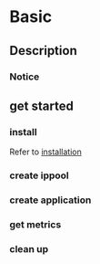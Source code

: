 # Basic

## Description

### Notice

## get started

### install

Refer to [installation](./install.md)

### create ippool

### create application

### get metrics

### clean up

